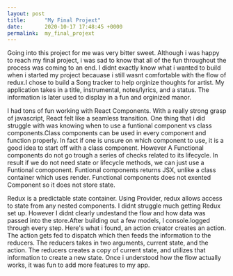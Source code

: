 ```yaml
---
layout: post
title:      "My Final Projext"
date:       2020-10-17 17:48:45 +0000
permalink:  my_final_projext
---
```



Going into this project for me was very bitter sweet. Although i was happy to reach my final project, i was sad to know that all of the fun throughout the process was coming to an end. I didnt exactly know what i wanted to build when i started my project becauase i still wasnt comfortable with the flow of redux.I chose to build a Song tracker to help orginize thoughts for artist. My application takes in a title, instrumental, notes/lyrics, and a status. The information is later used to display in a fun and orginized manor. 

I had tons of fun working with React Components. With a really strong grasp of javascript, React felt like a seamless transition. One thing that i did struggle with was knowing when to use a funtional component vs class components.Class components can be used in every component and function properly. In fact if one is unsure on which component to use, it is a good idea to start off with a class component. However A Functional components do not go trough a series of checks related to its lifecycle.  In result if we do not need state or lifecycle methods, we can just use a Funtional comoponent. Funtional components returns JSX, unlike a class container which uses render.  Functional components does not exented Component so it does not store state.    

Redux is a predictable state container. Using Provider, redux allows access to state from any nested components. I didnt struggle much getting Redux set up. However I didnt clearly undestand the flow and how data was passed into the store.After building out a few models, I console.logged through every step.  Here's what i found,  an action creator creates an action. The action gets fed to dispatch which then feeds the information to the reducers. The reducers takes in two arguments, current state, and the action. The reducers creates a copy of current state,  and  utilizes that information to create a new state. Once i understood how the flow actually works, it was fun to add more features to my app. 


